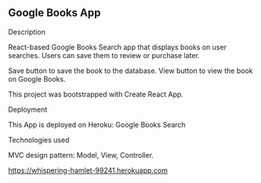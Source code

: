 ## Google Books App

Description

React-based Google Books Search app that displays books on user searches. Users can save them to review or purchase later.

Save button to save the book to the database.
View button to view the book on Google Books.

This project was bootstrapped with Create React App.

Deployment

This App is deployed on Heroku: Google Books Search

Technologies used

MVC design pattern: Model, View, Controller.

https://whispering-hamlet-99241.herokuapp.com
